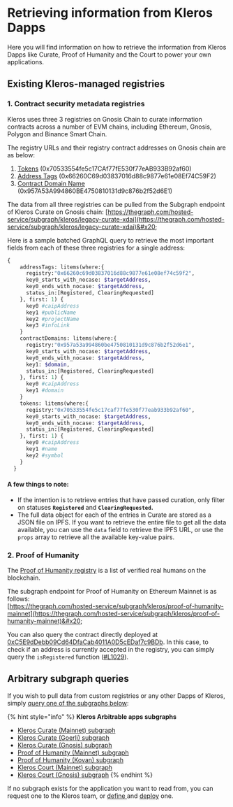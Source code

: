 # Retrieving information from Kleros Dapps

Here you will find information on how to retrieve the information from Kleros Dapps like Curate, Proof of Humanity and the Court to power your own applications.

## Existing Kleros-managed registries

### 1. Contract security metadata registries

Kleros uses three 3 registries on Gnosis Chain to curate information contracts across a number of EVM chains, including Ethereum, Gnosis, Polygon and Binance Smart Chain.&#x20;

The registry URLs and their registry contract addresses on Gnosis chain are as below:

1. [Tokens](https://curate.kleros.io/tcr/100/0x70533554fe5c17CAf77fE530f77eAB933B92af60?ref=blog.kleros.io) (0x70533554fe5c17CAf77fE530f77eAB933B92af60)
2. [Address Tags](https://curate.kleros.io/tcr/100/0x66260C69d03837016d88c9877e61e08Ef74C59F2?ref=blog.kleros.io) (0x66260C69d03837016d88c9877e61e08Ef74C59F2)
3. [Contract Domain Name](https://curate.kleros.io/tcr/100/0x957A53A994860BE4750810131d9c876b2f52d6E1?ref=blog.kleros.io) (0x957A53A994860BE4750810131d9c876b2f52d6E1)

The data from all three registries can be pulled from the Subgraph endpoint of Kleros Curate on Gnosis chain: [https://thegraph.com/hosted-service/subgraph/kleros/legacy-curate-xdai](https://thegraph.com/hosted-service/subgraph/kleros/legacy-curate-xdai)&#x20;

Here is a sample batched GraphQL query to retrieve the most important fields from each of these three registries for a single address:&#x20;

```graphql
{
    addressTags: litems(where:{
      registry:"0x66260c69d03837016d88c9877e61e08ef74c59f2",
      key0_starts_with_nocase: $targetAddress,
      key0_ends_with_nocase: $targetAddress,
      status_in:[Registered, ClearingRequested]
    }, first: 1) {
      key0 #caipAddress
      key1 #publicName
      key2 #projectName
      key3 #infoLink
    }
    contractDomains: litems(where:{
      registry:"0x957a53a994860be4750810131d9c876b2f52d6e1",
      key0_starts_with_nocase: $targetAddress,
      key0_ends_with_nocase: $targetAddress,
      key1: $domain,
      status_in:[Registered, ClearingRequested]
    }, first: 1) {
      key0 #caipAddress
      key1 #domain
    }
    tokens: litems(where:{
      registry:"0x70533554fe5c17caf77fe530f77eab933b92af60",
      key0_starts_with_nocase: $targetAddress,
      key0_ends_with_nocase: $targetAddress,
      status_in:[Registered, ClearingRequested]
    }, first: 1) {
      key0 #caipAddress
      key1 #name
      key2 #symbol
    }
  }
```

#### A few things to note:

* If the intention is to retrieve entries that have passed curation, only filter on statuses **`Registered`** and **`ClearingRequested`.**
* The full data object for each of the entries in Curate are stored as a JSON file on IPFS. If you want to retrieve the entire file to get all the data available, you can use the `data` field to retrieve the IPFS URL, or use the `props` array to retrieve all the available key-value pairs.

### 2. Proof of Humanity

The [Proof of Humanity registry](../../../products/proof-of-humanity/) is a list of verified real humans on the blockchain.&#x20;

The subgraph endpoint for Proof of Humanity on Ethereum Mainnet is as follows:\
[https://thegraph.com/hosted-service/subgraph/kleros/proof-of-humanity-mainnet](https://thegraph.com/hosted-service/subgraph/kleros/proof-of-humanity-mainnet)&#x20;

You can also query the contract directly deployed at [0xC5E9dDebb09Cd64DfaCab4011A0D5cEDaf7c9BDb](https://etherscan.io/address/0xc5e9ddebb09cd64dfacab4011a0d5cedaf7c9bdb). In this case, to check if an address is currently accepted in the registry, you can simply query the `isRegistered` function ([#L1029](https://github.com/Proof-Of-Humanity/Proof-Of-Humanity/blob/master/contracts/ProofOfHumanity.sol#L1029)).

## Arbitrary subgraph queries

If you wish to pull data from custom registries or any other Dapps of Kleros, simply [query one of the subgraphs below](https://thegraph.com/docs/query-the-graph):

{% hint style="info" %}
**Kleros Arbitrable apps subgraphs**

* [Kleros Curate (Mainnet) subgraph](https://thegraph.com/explorer/subgraph/kleros/curate)
* [Kleros Curate (Goerli) subgraph](https://thegraph.com/hosted-service/subgraph/greenlucid/curate-goerli)
* [Kleros Curate (Gnosis) subgraph](https://thegraph.com/hosted-service/subgraph/kleros/legacy-curate-xdai)
* [Proof of Humanity (Mainnet) subgraph](https://thegraph.com/explorer/subgraph/kleros/proof-of-humanity-mainnet)
* [Proof of Humanity (Kovan) subgraph](https://thegraph.com/explorer/subgraph/epiqueras/proof-of-humanity-kovan)
* [Kleros Court (Mainnet) subgraph](https://thegraph.com/hosted-service/subgraph/salgozino/klerosboard)
* [Kleros Court (Gnosis) subgraph](https://thegraph.com/hosted-service/subgraph/salgozino/klerosboard-xdai)
{% endhint %}

If no subgraph exists for the application you want to read from, you can request one to the Kleros team, or [define ](https://thegraph.com/docs/define-a-subgraph)and [deploy](https://thegraph.com/docs/deploy-a-subgraph) one.
